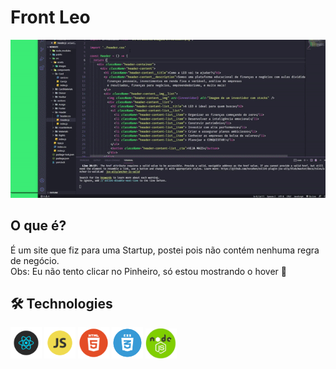# Front Leo

![Front-leo](https://github.com/guidolingip1/Front-Leo/blob/main/gif-leo.gif)

## O que é?
É um site que fiz para uma Startup, postei pois não contém nenhuma regra de negócio.</br>
Obs: Eu não tento clicar no Pinheiro, só estou mostrando o hover 🤗

## 🛠️ Technologies
<div float="left">
  <img src="https://github.com/guidolingip1/guidolingip1/blob/main/readme-assets/react.png" width="50">
  <img src="https://github.com/guidolingip1/guidolingip1/blob/main/readme-assets/Javascript.png" width="50">
  <img src="https://github.com/guidolingip1/guidolingip1/blob/main/readme-assets/html5.png" width="50">
  <img src="https://github.com/guidolingip1/guidolingip1/blob/main/readme-assets/css3.png" width="50">
  <img src="https://github.com/guidolingip1/guidolingip1/blob/main/readme-assets/node.png" width="50">
</div>
